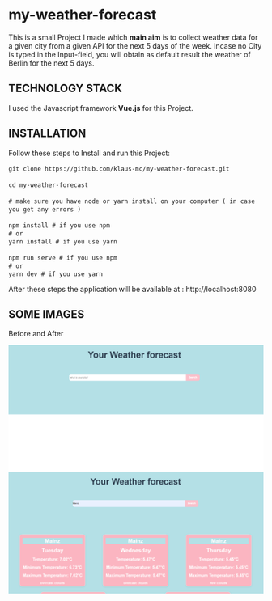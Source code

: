 # my-weather-forecast

This is a small Project I made which **main aim** is to collect weather data for a given city from a given  API for the next 5 days of the week.
Incase no City is typed in the Input-field, you will obtain as default result the weather of Berlin for the next 5 days. 

## TECHNOLOGY STACK

 I used the Javascript framework **Vue.js** for this Project.

## INSTALLATION
Follow these steps to Install and run this Project:
```
git clone https://github.com/klaus-mc/my-weather-forecast.git

cd my-weather-forecast 

# make sure you have node or yarn install on your computer ( in case you get any errors )

npm install # if you use npm 
# or
yarn install # if you use yarn 

npm run serve # if you use npm 
# or
yarn dev # if you use yarn

```

After these steps the application will be available at : http://localhost:8080

## SOME IMAGES

Before and After

![Sreenshoots](https://github.com/klaus-mc/my-weather-forecast/blob/master/image1.png)
![Sreenshoots](https://github.com/klaus-mc/my-weather-forecast/blob/master/image2.png)